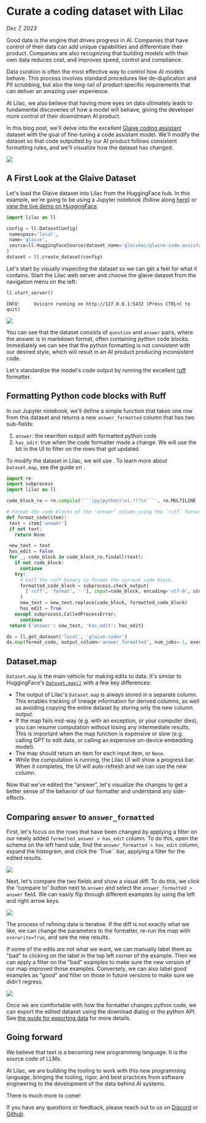 # Curate a coding dataset with Lilac

_Dec 7, 2023_

Good data is the engine that drives progress in AI. Companies that have control of their data can
add unique capabilities and differentiate their product. Companies are also recognizing that
building models with their own data reduces cost, and improves speed, control and compliance.

Data curation is often the most effective way to control how AI models behave. This process involves
standard procedures like de-duplication and PII scrubbing, but also the long-tail of product
specific requirements that can deliver an amazing user experience.

At Lilac, we also believe that having more eyes on data ultimately leads to fundamental discoveries
of how a model will behave, giving the developer more control of their downstream AI product.

In this blog post, we'll delve into the excellent
[Glaive coding assistant](https://huggingface.co/datasets/glaiveai/glaive-code-assistant) dataset
with the goal of fine-tuning a code assistant model. We'll modify the dataset so that code outputted
by our AI product follows consistent formatting rules, and we'll visualize how the dataset has
changed.

<img src="../_static/curate_coding_dataset/glaive_preview.png">

## A First Look at the Glaive Dataset

Let's load the Glaive dataset into Lilac from the HuggingFace hub. In this example, we're going to
be using a Jupyter notebook (follow along
[here](https://github.com/lilacai/lilac/blob/main/notebooks/CurateCodingDataset.ipynb)) or
[view the live demo on HuggingFace](https://lilacai-lilac.hf.space/datasets#lilac/glaive&expandedStats=%7B%22answer_formatted.has_edit%22%3Atrue%7D&query=%7B%22filters%22%3A%5B%7B%22path%22%3A%5B%22answer_formatted%22%2C%22has_edit%22%5D%2C%22op%22%3A%22equals%22%2C%22value%22%3A1%7D%5D%7D&compareColumns=%5B%7B%22column%22%3A%5B%22answer%22%5D%2C%22compareToColumn%22%3A%5B%22answer_formatted%22%2C%22answer%22%5D%2C%22swapDirection%22%3Afalse%7D%5D&rowId=%22fffc265c-845e-4a2b-b3ce-2caa61fed0f4%22).

```python
import lilac as ll

config = ll.DatasetConfig(
 namespace='local',
 name='glaive',
 source=ll.HuggingFaceSource(dataset_name='glaiveai/glaive-code-assistant'),
)
dataset = ll.create_dataset(config)
```

Let's start by visually inspecting the dataset so we can get a feel for what it contains. Start the
Lilac web server and choose the glaive dataset from the navigation menu on the left:

```python
ll.start_server()
```

```
INFO:     Uvicorn running on http://127.0.0.1:5432 (Press CTRL+C to quit)
```

<img src="../_static/curate_coding_dataset/open-dataset.png"></img>

You can see that the dataset consists of `question` and `answer` pairs, where the answer is in
markdown format, often containing python code blocks. Immediately we can see that the python
formatting is not consistent with our desired style, which will result in an AI product producing
inconsistent code.

Let's standardize the model's code output by running the excellent
[ruff](https://docs.astral.sh/ruff/) formatter.

## Formatting Python code blocks with Ruff

In our Jupyter notebook, we'll define a simple function that takes one row from this dataset and
returns a new `answer_formatted` column that has two sub-fields:

1. `answer`: the rewritten output with formatted python code
2. `has_edit`: true when the code formatter made a change. We will use the bit in the UI to filter
   on the rows that got updated.

To modify the dataset in Lilac, we will use [](#Dataset.map). To learn more about `Dataset.map`, see
the guide on [](../datasets/dataset_edit.md).

````python
import re
import subprocess
import lilac as ll

code_block_re = re.compile('```(py|python)\n(.*)?\n```', re.MULTILINE | re.DOTALL)

# Format the code blocks of the "answer" column using the `ruff` formatter.
def format_code(item):
 text = item['answer']
 if not text:
   return None

 new_text = text
 has_edit = False
 for _, code_block in code_block_re.findall(text):
   if not code_block:
     continue
   try:
     # Call the ruff binary to format the current code block.
     formatted_code_block = subprocess.check_output(
       ['ruff', 'format', '-'], input=code_block, encoding='utf-8', stderr=subprocess.DEVNULL
     )
     new_text = new_text.replace(code_block, formatted_code_block)
     has_edit = True
   except subprocess.CalledProcessError:
     continue
 return {'answer': new_text, 'has_edit': has_edit}

ds = ll.get_dataset('local', 'glaive-coder')
ds.map(format_code, output_column='answer_formatted', num_jobs=-1, execution_type='processes')
````

## Dataset.map

`Dataset.map` is the main vehicle for making edits to data. It's similar to HuggingFace's
[`Dataset.map()`](https://huggingface.co/docs/datasets/process#map) with a few key differences:

- The output of Lilac's `Dataset.map` is always stored in a separate column. This enables tracking
  of lineage information for derived columns, as well as avoiding copying the entire dataset by
  storing only the new column output.
- If the map fails mid-way (e.g. with an exception, or your computer dies), you can resume
  computation without losing any intermediate results. This is important when the map function is
  expensive or slow (e.g. calling GPT to edit data, or calling an expensive on-device embedding
  model).
- The map should return an item for each input item, or `None`.
- While the computation is running, the Lilac UI will show a progress bar. When it completes, the UI
  will auto-refresh and we can use the new column.

Now that we've edited the “answer”, let's visualize the changes to get a better sense of the
behavior of our formatter and understand any side-effects.

## Comparing `answer` to `answer_formatted`

First, let's focus on the rows that have been changed by applying a filter on our newly added
`formatted_answer > has_edit` column. To do this, open the schema on the left hand side, find the
`answer_formatted > has_edit` column, expand the histogram, and click the `True`` bar, applying a
filter for the edited results.

<img src="../_static/curate_coding_dataset/filter_metadata.png">

Next, let's compare the two fields and show a visual diff. To do this, we click the “compare to”
button next to `answer` and select the `answer_formatted > answer` field. We can easily flip through
different examples by using the left and right arrow keys.

<img src="../_static/curate_coding_dataset/compare.png">

The process of refining data is iterative. If the diff is not exactly what we like, we can change
the parameters to the formatter, re-run the map with `overwrite=True`, and see the new results.

If some of the edits are not what we want, we can manually label them as "bad" to clicking on the
label in the top left corner of the example. Then we can apply a filter on the "bad" examples to
make sure the new version of our map improved those examples. Conversely, we can also label good
examples as "good" and filter on those in future versions to make sure we didn't regress.

<img src="../_static/curate_coding_dataset/label.png">

Once we are comfortable with how the formatter changes python code, we can export the edited dataset
using the download dialog or the python API. See
[the guide for exporting data](../datasets/dataset_export.md) for more details.

## Going forward

We believe that text is a becoming new programming language. It is the source code of LLMs.

At Lilac, we are building the tooling to work with this new programming language, bringing the
tooling, rigor, and best practices from software engineering to the development of the data behind
AI systems.

There is much more to come!

If you have any questions or feedback, please reach out to us on
[Discord](https://discord.gg/jNzw9mC8pp) or [Github](https://github.com/lilacai/lilac).
